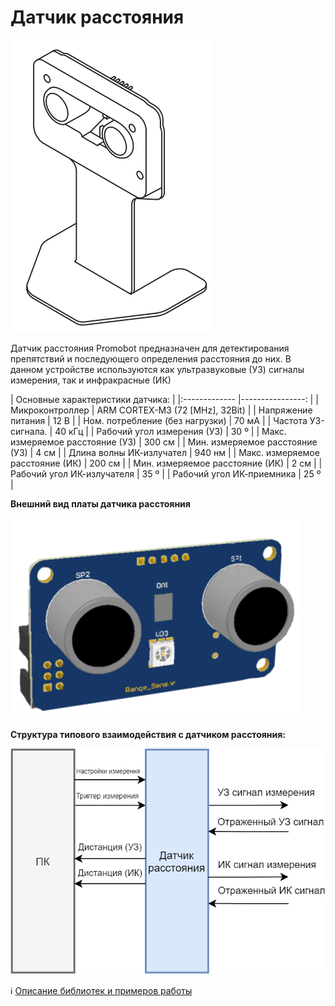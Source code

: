 # Датчик расстояния

![main_image](/Robox/res/ranger.png)

Датчик расстояния Promobot предназначен для детектирования препятствий и последующего определения расстояния до них. В данном устройстве используются как ультразвуковые (УЗ) сигналы измерения, так и инфракрасные (ИК)

| Основные характеристики датчика:  	                 					|
|:------------- 						|----------------:					|
| Микроконтроллер           			| ARM CORTEX-M3 (72 [MHz], 32Bit)   | 
| Напряжение питания 					| 12 В       				    	| 
| Ном. потребление (без нагрузки) 		| 70 мА       				    	| 
| Частота УЗ-сигнала. 					| 40 кГц       				    	| 
| Рабочий угол измерения (УЗ) 			| 30 º       				    	| 
| Макс. измеряемое расстояние (УЗ)		| 300 см       				   		| 
| Мин. измеряемое расстояние (УЗ)		| 4 см     							| 
| Длина волны ИК-излучател				| 940 нм     						| 
| Макс. измеряемое расстояние (ИК)		| 200 см     						| 
| Мин. измеряемое расстояние (ИК)		| 2 см     							| 
| Рабочий угол ИК-излучателя			| 35 º     							| 
| Рабочий угол ИК-приемника				| 25 º     							| 


**Внешний вид платы датчика расстояния**

![ranger_pcb](/Robox/res/ranger_pcb.png)


**Структура типового взаимодействия с датчиком расстояния:**

![ranger_struct](/Robox/res/ranger_struct.png)

ℹ️ [Описание библиотек и примеров работы](/Robox/examples)